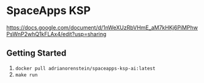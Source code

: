 # SpaceApps KSP

https://docs.google.com/document/d/1nWeXUzRbVHmE_aM7kHKj6PiMPhwPsWnP2whQ1kFLAx4/edit?usp=sharing


## Getting Started
1. `docker pull adrianorenstein/spaceapps-ksp-ai:latest`
2. `make run`